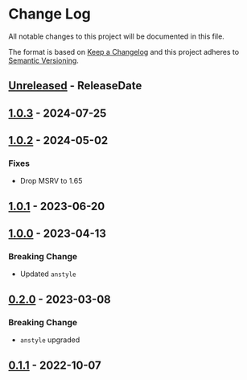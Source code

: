 # Change Log
All notable changes to this project will be documented in this file.

The format is based on [Keep a Changelog](http://keepachangelog.com/)
and this project adheres to [Semantic Versioning](http://semver.org/).

<!-- next-header -->
## [Unreleased] - ReleaseDate

## [1.0.3] - 2024-07-25

## [1.0.2] - 2024-05-02

### Fixes

- Drop MSRV to 1.65

## [1.0.1] - 2023-06-20

## [1.0.0] - 2023-04-13

### Breaking Change

- Updated `anstyle`

## [0.2.0] - 2023-03-08

### Breaking Change

- `anstyle` upgraded

## [0.1.1] - 2022-10-07

<!-- next-url -->
[Unreleased]: https://github.com/rust-cli/anstyle/compare/anstyle-ls-v1.0.3...HEAD
[1.0.3]: https://github.com/rust-cli/anstyle/compare/anstyle-ls-v1.0.2...anstyle-ls-v1.0.3
[1.0.2]: https://github.com/rust-cli/anstyle/compare/anstyle-ls-v1.0.1...anstyle-ls-v1.0.2
[1.0.1]: https://github.com/rust-cli/anstyle/compare/anstyle-ls-v1.0.0...anstyle-ls-v1.0.1
[1.0.0]: https://github.com/rust-cli/anstyle/compare/anstyle-ls-v0.2.0...anstyle-ls-v1.0.0
[0.2.0]: https://github.com/rust-cli/anstyle/compare/anstyle-ls-v0.1.1...anstyle-ls-v0.2.0
[0.1.1]: https://github.com/rust-cli/anstyle/compare/8a8922b4adb784d07bf04680bcb3cc7afdc030e5...anstyle-ls-v0.1.1
